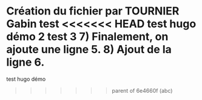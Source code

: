 ﻿Création du fichier par TOURNIER Gabin
test
<<<<<<< HEAD
test hugo démo 2
test 3
7) Finalement, on ajoute une ligne 5.
8) Ajout de la ligne 6.
=======
test hugo démo
>>>>>>> parent of 6e4660f (abc)

